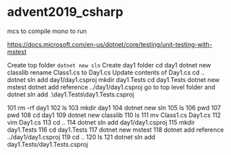 # advent2019_csharp

mcs to compile
mono to run

https://docs.microsoft.com/en-us/dotnet/core/testing/unit-testing-with-mstest

Create top folder
```dotnet new sln```
Create day1 folder
cd day1
dotnet new classlib
rename Class1.cs to Day1.cs
Update contents of Day1.cs
cd ..
dotnet sln add day1/day1.csproj
mkdir day1.Tests
cd day1.Tests
dotnet new mstest
dotnet add reference ../day1/day1.csproj
go to top level folder and
dotnet sln add .\day1.Tests\day1.Tests.csproj

  101  rm -rf day1
  102  ls
  103  mkdir day1
  104  dotnet new sln
  105  ls
  106  pwd
  107  pwd
  108  cd day1
  109  dotnet new classlib
  110  ls
  111  mv Class1.cs Day1.cs
  112  vim Day1.cs
  113  cd ..
  114  dotnet sln add day1/day1.csproj
  115  mkdir day1.Tests
  116  cd day1.Tests
  117  dotnet new mstest
  118  dotnet add reference ../day1/day1.csproj
  119  cd ..
  120  ls
  121  dotnet sln add day1.Tests/day1.Tests.csproj
